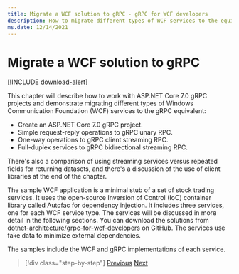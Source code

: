 ```yaml
---
title: Migrate a WCF solution to gRPC - gRPC for WCF developers
description: How to migrate different types of WCF services to the equivalent in gRPC.
ms.date: 12/14/2021
---
```


# Migrate a WCF solution to gRPC

[!INCLUDE [download-alert](includes/download-alert.md)]

This chapter will describe how to work with ASP.NET Core 7.0 gRPC projects and demonstrate migrating different types of Windows Communication Foundation (WCF) services to the gRPC equivalent:

- Create an ASP.NET Core 7.0 gRPC project.
- Simple request-reply operations to gRPC unary RPC.
- One-way operations to gRPC client streaming RPC.
- Full-duplex services to gRPC bidirectional streaming RPC.

There's also a comparison of using streaming services versus repeated fields for returning datasets, and there's a discussion of the use of client libraries at the end of the chapter.

The sample WCF application is a minimal stub of a set of stock trading services. It uses the open-source Inversion of Control (IoC) container library called Autofac for dependency injection. It includes three services, one for each WCF service type. The services will be discussed in more detail in the following sections. You can download the solutions from [dotnet-architecture/grpc-for-wcf-developers](https://github.com/dotnet-architecture/grpc-for-wcf-developers) on GitHub. The services use fake data to minimize external dependencies.

The samples include the WCF and gRPC implementations of each service.

>[!div class="step-by-step"]
>[Previous](ws-protocols.md)
>[Next](create-project.md)
